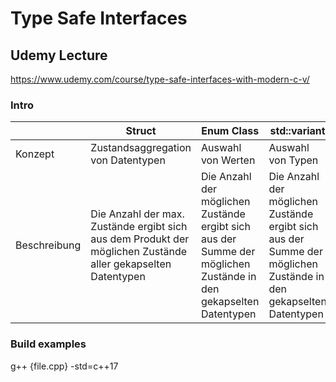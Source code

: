 # Type Safe Interfaces
## Udemy Lecture
https://www.udemy.com/course/type-safe-interfaces-with-modern-c-v/

### Intro
|    | Struct | Enum Class | std::variant |
|-----| -------- | -------- | -------- |
| Konzept | Zustandsaggregation von Datentypen   | Auswahl von Werten | Auswahl von Typen   |
| Beschreibung | Die Anzahl der max. Zustände ergibt sich aus dem Produkt der möglichen Zustände aller gekapselten Datentypen | Die Anzahl der möglichen Zustände ergibt sich aus der Summe der möglichen Zustände in den gekapselten Datentypen   | Die Anzahl der möglichen Zustände ergibt sich aus der Summe der möglichen Zustände in den gekapselten Datentypen  |

### Build examples
g++ {file.cpp} -std=c++17
